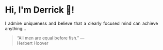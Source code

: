 # Hi, I'm Derrick 👋!
<p align="justify">I admire uniqueness and believe that a clearly focused mind can achieve anything...</p> 
<!-- #quote-start -->
<blockquote>&ldquo;All men are equal before fish.&rdquo; &mdash; <footer>Herbert Hoover</footer></blockquote>
<!-- #quote-end -->
